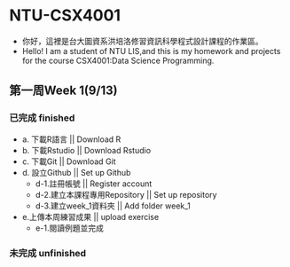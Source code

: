 # NTU-CSX4001
- 你好，這裡是台大圖資系洪培洛修習資訊科學程式設計課程的作業區。
- Hello! I am a student of NTU LIS,and this is my homework and projects for the course CSX4001:Data Science Programming.

## 第一周Week 1(9/13)
### 已完成 finished
- a. 下載R語言             || Download R
- b. 下載Rstudio           || Download Rstudio
- c. 下載Git               || Download Git
- d. 設立Github            || Set up Github
	- d-1.註冊帳號                   || Register account
	- d-2.建立本課程專用Repository    || Set up repository
	- d-3.建立week_1資料夾            || Add folder week_1
- e.上傳本周練習成果		|| upload exercise
	- e-1.閱讀例題並完成		
### 未完成 unfinished
	

